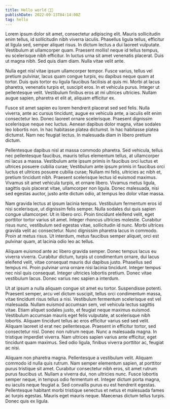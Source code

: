 ```yaml
---
title: Hello world 👋🏼
publishDate: 2022-09-13T04:14:00Z
tag: hello
---
```


Lorem ipsum dolor sit amet, consectetur adipiscing elit. Mauris sollicitudin enim tellus, id sollicitudin nibh viverra iaculis. Phasellus ligula tellus, efficitur at ligula sed, semper aliquet risus. In dictum lectus a dui laoreet vulputate. Vestibulum at ullamcorper quam. Praesent mollis! neque id tellus tempus, eu scelerisque nibh efficitur. In luctus urna sit amet venenatis placerat. Duis ut magna nibh. Sed quis diam diam. Nulla vitae velit ante.

Nulla eget nisl vitae ipsum ullamcorper tempor. Fusce varius, tellus vel pretium pulvinar, lacus quam congue turpis, eu dapibus neque quam at tortor. Duis quis tortor eu ligula faucibus facilisis at quis mi. Morbi at lacus pharetra, venenatis turpis et, suscipit eros. In et vehicula purus. Integer ut pellentesque velit. Vestibulum finibus eros at mi ultrices ultricies. Nullam augue sapien, pharetra et elit at, aliquam efficitur ex.

Fusce sit amet sapien eu lorem hendrerit placerat sed sed felis. Nulla viverra, ante ac cursus tincidunt, augue ex vehicula ante, a iaculis elit enim consectetur leo. Donec laoreet ornare scelerisque. Praesent dignissim scelerisque neque nec luctus. Aenean dapibus dolor magna, vitae sodales leo lobortis non. In hac habitasse platea dictumst. In hac habitasse platea dictumst. Nam nec feugiat lectus. In malesuada diam in libero pretium dictum.

Pellentesque dapibus nisl at massa commodo pharetra. Sed vehicula, tellus nec pellentesque faucibus, mauris tellus elementum tellus, at ullamcorper mi lacus a massa. Vestibulum ante ipsum primis in faucibus orci luctus et ultrices posuere cubilia curae; Vestibulum ante ipsum primis in faucibus orci luctus et ultrices posuere cubilia curae; Nullam mi felis, ultricies ac nibh et, pretium tincidunt nibh. Praesent scelerisque lectus id euismod maximus. Vivamus sit amet vehicula turpis, et ornare libero. Vivamus metus ligula, sagittis quis placerat vitae, ullamcorper non ligula. Donec malesuada, nisi sed egestas auctor, justo ante dictum odio, at tempus leo dolor vitae massa.

Nam gravida lectus at ipsum lacinia tempus. Vestibulum fermentum eros id nisi scelerisque, ut dignissim felis semper. Nulla sodales dui quis sapien congue ullamcorper. Ut in libero orci. Proin tincidunt eleifend velit, eget porttitor tortor varius sit amet. Integer rhoncus ultricies molestie. Curabitur risus nunc, vestibulum sed egestas vitae, sollicitudin id nunc. Morbi ultrices gravida velit ac consectetur. Nunc dignissim pharetra lacus in commodo. Proin at metus risus. Ut interdum, metus faucibus semper aliquet, orci est pulvinar quam, at lacinia odio leo ac tellus.

Aliquam euismod ante ac libero gravida semper. Donec tempus lacus eu viverra viverra. Curabitur dictum, turpis ut condimentum ornare, dui lacus eleifend velit, vitae consequat mauris dui dapibus justo. Phasellus sed tempus mi. Proin pulvinar urna ornare nisi lacinia tincidunt. Integer tempus nec nisl quis consequat. Integer ultricies lobortis pretium. Donec vitae vestibulum lacus. Donec varius nec sapien a interdum.

Ut at ipsum a nulla aliquam congue sit amet eu tortor. Suspendisse potenti. Praesent semper, arcu vel dictum suscipit, tellus orci condimentum massa, vitae tincidunt risus tellus a nisi. Vestibulum fermentum scelerisque est vel malesuada. Nullam euismod accumsan sem, vel vehicula lectus sagittis vitae. Etiam aliquet sodales justo, et feugiat neque maximus euismod. Vestibulum accumsan mauris eget felis vulputate, at scelerisque nibh lobortis. Aliquam tincidunt tellus ac eros efficitur varius sed sed velit. Aliquam laoreet id erat nec pellentesque. Praesent in efficitur tortor, sed consectetur nisl. Donec non rutrum neque. Nunc a malesuada magna. In tristique imperdiet viverra. Nam ultrices sapien varius ante efficitur, eget tincidunt quam maximus. Sed odio ligula, finibus viverra porttitor ac, feugiat ac nisi.

Aliquam non pharetra magna. Pellentesque a vestibulum velit. Aliquam commodo id nulla quis rutrum. Nam semper elementum sapien, at porttitor purus tristique sit amet. Curabitur consectetur nibh eros, sit amet rutrum purus faucibus ut. Nullam a viverra dui, non ultricies nunc. Fusce lobortis semper neque, in tempus odio fermentum et. Integer dictum porta magna, eu iaculis neque feugiat a. Sed convallis purus eu est hendrerit egestas. Pellentesque habitant morbi tristique senectus et netus et malesuada fames ac turpis egestas. Mauris eget mauris neque. Maecenas dictum tellus turpis. Donec quis ex ligula.
